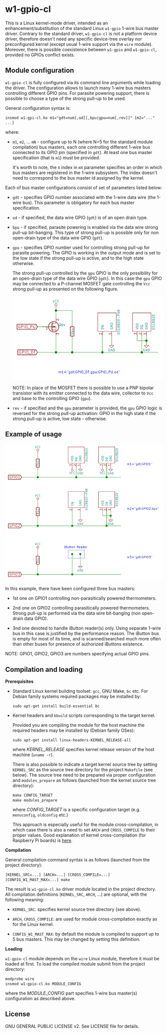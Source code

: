 w1-gpio-cl
==========

This is a Linux kernel-mode driver, intended as an enhancement/substitution
of the standard Linux `w1-gpio` 1-wire bus master driver. Contrary to
the standard driver, `w1-gpio-cl` is not a platform device driver, therefore
doesn't need any specific device-tree overlay nor preconfigured kernel (except
usual 1-wire support via the `wire` module). Moreover, there is possible
coexistence between `w1-gpio` and `w1-gpio-cl`, provided no GPIOs conflict
exists.

Module configuration
--------------------

`w1-gpio-cl` is fully configured via its command line arguments while loading
the driver. The configuration allows to launch many 1-wire bus masters
controlling different GPIO pins. For parasite powering support, there is
possible to choose a type of the strong pull-up to be used.

General configuration syntax is:

    insmod w1-gpi-cl.ko m1="gdt=num[,od][,bpu|gpu=num[,rev]]" [m2="..." ...]

where:

* `m1`, `m2`, ... `mN` - configure up to N (where N=5 for the standard module
  compilation) bus masters, each one controlling different 1-wire bus connected
  to its GPIO pin (specified in `gdt`). At least one bus master specification
  (that is `m1`) must be provided.

  It's worth to note, the `X` index in `mX` parameter specifies an order in
  which bus masters are registered in the 1-wire subsystem. The index doesn't
  need to correspond to the bus master id assigned by the kernel.

Each of bus master configurations consist of set of parameters listed below:

* `gdt` - specifies GPIO number associated with the 1-wire data wire (the
  1-wire bus). This parameter is obligatory for each bus master specification.

* `od` - if specified, the data wire GPIO (`gdt`) is of an open drain type.

* `bpu` - if specified, parasite powering is enabled via the data wire strong
  pull-up bit-banging. This type of strong pull-up is possible only for non
  open-drain type of the data wire GPIO (`gdt`).

* `gpu` - specifies GPIO number used for controlling strong pull-up for
  parasite powering. The GPIO is working in the output mode and is set to the
  low state if the strong pull-up is active, and to the high state otherwise.

  The strong pull-up controlled by the `gpu` GPIO is the only possibility for
  an open-drain type of the data wire GPIO (`gdt`). In this case the `gpu` GPIO
  may be connected to a P-channel MOSFET gate controlling the `Vcc` strong
  pull-up as presented on the following figure.

  ![External GPIO strong pull-up](schema/gpu.png)

  NOTE: In place of the MOSFET there is possible to use a PNP bipolar transistor
  with its emitter connected to the data wire, collector to `Vcc` and base to
  the controlling GPIO (`gpu`).

* `rev` - if specified and the `gpu` parameter is provided, the `gpu` GPIO
  logic is reversed for the strong pull-up activation: GPIO in the high state
  if the strong pull-up is active, low state - otherwise.

Example of usage
----------------

![Example](schema/example.png)

In this example, there have been configured three bus masters:

* 1st one on GPIO1 controlling non-parasitically powered thermometers.

* 2nd one on GPIO2 controlling parasitically powered thermometers. Strong
  pull-up is performed via the data wire bit-banging (non open-drain data GPIO).

* 3nd one devoted to handle iButton reader(s) only. Using separate 1-wire bus
  in this case is justified by the performance reason. The iButton bus is empty
  for most of its time, and is scanned/searched much more often than other
  buses for presence of authorized iButtons existence.

NOTE: GPIO1, GPIO2, GPIO3 are numbers specifying actual GPIO pins.

Compilation and loading
-----------------------

**Prerequisites**

* Standard Linux kernel building toolset: `gcc`, GNU Make, `bc` etc.
  For Debian family systems required packages may be installed by:

      sudo apt-get install build-essential bc

* Kernel headers and `kbuild` scripts corresponding to the target kernel.

  Provided you are compiling the module for the host machine the required
  headers may be installed by (Debian family OSes):

      sudo apt-get install linux-headers-KERNEL_RELEASE-all

  where *KERNEL_RELEASE* specifies kernel release version of the host machine
  (`uname -r`).

  There is also possible to indicate a target kernel source tree by setting
  `KERNEL_SRC` as the source tree directory for the project `Makefile` (see
  below). The source tree need to be prepared via proper configuration and
  `modules_prepare` as follows (launched from the kernel source tree directory):

      make CONFIG_TARGET
      make modules_prepare

  where *CONFIG_TARGET* is a specific configuration target (e.g. `menuconfig`,
  `oldconfig` etc.)

  This approach is especially useful for the module cross-compilation, in which
  case there is also a need to set `ARCH` and `CROSS_COMPILE` to their proper
  values. Good explanation of kernel cross-compilation (for Raspberry Pi boards)
  is [here](https://www.raspberrypi.org/documentation/linux/kernel/building.md).

**Compilation**

General compilation command syntax is as follows (launched from the project
directory):

    [KERNEL_SRC=...] [ARCH=...] [CROSS_COMPILE=...] [CONFIG_W1_MAST_MAX=...] make

The result is `w1-gpio-cl.ko` driver module located in the project directory.
All compilation definitions (`KERNEL_SRC`, `ARCH`, ...) are optional, with the
following meaning:

* `KERNEL_SRC`: specifies kernel source tree directory (see above).

* `ARCH`, `CROSS_COMPILE`: are used for module cross-compilation exactly as
  for the Linux kernel.

* `CONFIG_W1_MAST_MAX`: by default the module is compiled to support up to 5 bus
  masters. This may be changed by setting this definition.

**Loading**

`w1-gpio-cl` module depends on the `wire` Linux module, therefore it must be
loaded at first. To load the compiled module submit from the project directory:

    modprobe wire
    insmod w1-gpio-cl.ko MODULE_CONFIG

where the *MODULE_CONFIG* part specifies 1-wire bus master(s) configuration as
described above.

License
-------

GNU GENERAL PUBLIC LICENSE v2. See LICENSE file for details.

